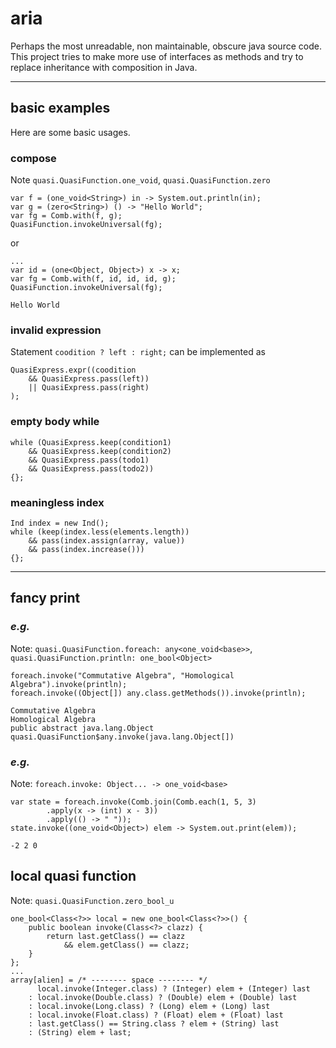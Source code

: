# **aria**
Perhaps the most unreadable, non maintainable, obscure java source code. This project tries to make more use of interfaces as methods and try to replace inheritance with composition in Java.

---

## **basic examples**
Here are some basic usages.

### **compose**
Note `quasi.QuasiFunction.one_void`, `quasi.QuasiFunction.zero`
```
var f = (one_void<String>) in -> System.out.println(in);
var g = (zero<String>) () -> "Hello World";
var fg = Comb.with(f, g);
QuasiFunction.invokeUniversal(fg);
```
or
```
...
var id = (one<Object, Object>) x -> x;
var fg = Comb.with(f, id, id, id, g);
QuasiFunction.invokeUniversal(fg);
```
```
Hello World
```

### **invalid expression**
Statement `coodition ? left : right;` can be implemented as
```
QuasiExpress.expr((coodition 
    && QuasiExpress.pass(left))
    || QuasiExpress.pass(right)
);
```

### **empty body while**
```
while (QuasiExpress.keep(condition1) 
    && QuasiExpress.keep(condition2) 
    && QuasiExpress.pass(todo1) 
    && QuasiExpress.pass(todo2))
{};
```

### **meaningless index**
```
Ind index = new Ind(); 
while (keep(index.less(elements.length)) 
    && pass(index.assign(array, value)) 
    && pass(index.increase())) 
{};
```

---

## **fancy print**
### *e.g.*
Note: 
`quasi.QuasiFunction.foreach: any<one_void<base>>`, 
`quasi.QuasiFunction.println: one_bool<Object>`
```
foreach.invoke("Commutative Algebra", "Homological Algebra").invoke(println);
foreach.invoke((Object[]) any.class.getMethods()).invoke(println);
```
```
Commutative Algebra
Homological Algebra
public abstract java.lang.Object quasi.QuasiFunction$any.invoke(java.lang.Object[])
```

### *e.g.*
Note: `foreach.invoke: Object... -> one_void<base>`
```
var state = foreach.invoke(Comb.join(Comb.each(1, 5, 3)
        .apply(x -> (int) x - 3))
        .apply(() -> " "));
state.invoke((one_void<Object>) elem -> System.out.print(elem));
```
```
-2 2 0
```

## **local quasi function**
Note: `quasi.QuasiFunction.zero_bool_u`
```
one_bool<Class<?>> local = new one_bool<Class<?>>() {
    public boolean invoke(Class<?> clazz) {
        return last.getClass() == clazz 
            && elem.getClass() == clazz;
    }
};
...
array[alien] = /* -------- space -------- */
      local.invoke(Integer.class) ? (Integer) elem + (Integer) last
    : local.invoke(Double.class) ? (Double) elem + (Double) last
    : local.invoke(Long.class) ? (Long) elem + (Long) last
    : local.invoke(Float.class) ? (Float) elem + (Float) last
    : last.getClass() == String.class ? elem + (String) last 
    : (String) elem + last;
```